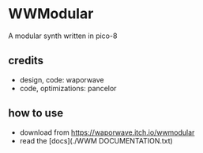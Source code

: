 # WWModular

A modular synth written in pico-8

## credits
- design, code: waporwave
- code, optimizations: pancelor

## how to use

- download from https://waporwave.itch.io/wwmodular
- read the [docs](./WWM DOCUMENTATION.txt)
